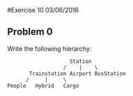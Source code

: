 #Exercise 10
03/06/2016

## Problem 0 

Write the following hierarchy:

                        Station
                      /    |    \
           Trainstation Airport BusStation
          /     |     \
    People   Hybrid   Cargo

